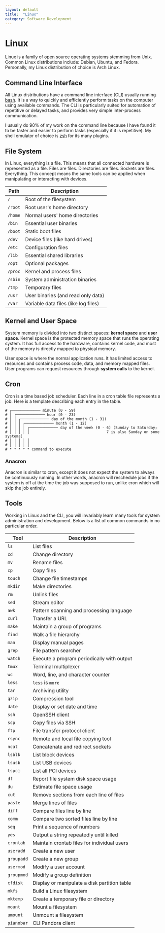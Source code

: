 ```yaml
---
layout: default
title:  "Linux"
category: Software Development
---
```


# Linux
Linux is a family of open source operating systems stemming from
Unix. Common Linux distributions include: Debian, Ubuntu, and Fedora.
Personally, my Linux distribution of choice is Arch Linux.

## Command Line Interface
All Linux distributions have a command line interface (CLI) usually
running [bash](/knowledge/bash.html). It is a way to quickly
and efficiently perform tasks on the computer using available
commands.  The CLI is particularly suited for automation of repetitive
or delayed tasks, and provides very simple inter-process communication.

I usually do 90% of my work on the command line because I have found
it to be faster and easier to perform tasks (especially if it is
repetitive). My shell emulator of choice is [zsh](https://www.zsh.org/)
for its many plugins.

## File System
In Linux, everything is a file. This means that all connected
hardware is represented as a file. Files are files. Directories are
files. Sockets are files. Everything. This concept means the same
tools can be applied when manipulating or interacting with devices.

| Path | Description |
| ---- | ----------- |
| `/`  | Root of the filesystem |
| `/root` | Root user's home directory |
| `/home` | Normal users' home directories |
| `/bin` | Essential user binaries |
| `/boot` | Static boot files |
| `/dev` | Device files (like hard drives) |
| `/etc` | Configuration files |
| `/lib` | Essential shared libraries |
| `/opt` | Optional packages |
| `/proc` | Kernel and process files |
| `/sbin` | System administration binaries |
| `/tmp` | Temporary files |
| `/usr` | User binaries (and read only data) |
| `/var` | Variable data files (like log files) |

## Kernel and User Space
System memory is divided into two distinct spaces: **kernel space**
and **user space**. Kernel space is the protected memory space that
runs the operating system. It has full access to the hardware,
contains kernel code, and most of the memory is directly mapped to
physical memory.

User space is where the normal application runs.  It has limited
access to resources and contains process code, data, and memory
mapped files. User programs can request resources through **system
calls** to the kernel.

## Cron
Cron is a time based job scheduler. Each line in a cron table file
represents a job. Here is a template describing each entry in the
table.

```
# ┌───────────── minute (0 - 59)
# │ ┌───────────── hour (0 - 23)
# │ │ ┌───────────── day of the month (1 - 31)
# │ │ │ ┌───────────── month (1 - 12)
# │ │ │ │ ┌───────────── day of the week (0 - 6) (Sunday to Saturday;
# │ │ │ │ │                                   7 is also Sunday on some systems)
# │ │ │ │ │
# │ │ │ │ │
# * * * * * command to execute
```

### Anacron
Anacron is similar to cron, except it does not expect the system
to always be continuously running. In other words, anacron will
reschedule jobs if the system is off at the time the job was supposed
to run, unlike cron which will skip the job entirely.

## Tools
Working in Linux and the CLI, you will invariably learn many tools
for system administration and development. Below is a list of common
commands in no particular order.

| Tool | Description |
| ---- | ----------- |
| `ls` | List files  |
| `cd` | Change directory |
| `mv` | Rename files |
| `cp` | Copy files |
| `touch` | Change file timestamps |
| `mkdir` | Make directories |
| `rm` | Unlink files |
| `sed` | Stream editor |
| `awk` | Pattern scanning and processing language |
| `curl` | Transfer a URL |
| `make` | Maintain a group of programs |
| `find` | Walk a file hierarchy |
| `man` | Display manual pages |
| `grep` | File pattern searcher |
| `watch` | Execute a program periodically with output |
| `tmux` | Terminal multiplexer |
| `wc` | Word, line, and character counter |
| `less` | `less` is `more` |
| `tar` | Archiving utility |
| `gzip` | Compression tool |
| `date` | Display or set date and time |
| `ssh` | OpenSSH client |
| `scp` | Copy files via SSH |
| `ftp` | File transfer protocol client |
| `rsync` | Remote and local file copying tool |
| `ncat` | Concatenate and redirect sockets |
| `lsblk` | List block devices |
| `lsusb` | List USB devices |
| `lspci` | List all PCI devices |
| `df` | Report file system disk space usage |
| `du` | Estimate file space usage |
| `cut` | Remove sections from each line of files |
| `paste` | Merge lines of files |
| `diff` | Compare files line by line |
| `comm` | Compare two sorted files line by line |
| `seq` | Print a sequence of numbers |
| `yes` | Output a string repeatedly until killed |
| `crontab` | Maintain crontab files for individual users |
| `useradd` | Create a new user |
| `groupadd` | Create a new group |
| `usermod` | Modify a user account |
| `groupmod` | Modify a group definition |
| `cfdisk` | Display or manipulate a disk partition table |
| `mkfs` | Build a Linux filesystem |
| `mktemp` | Create a temporary file or directory |
| `mount` | Mount a filesystem |
| `umount` | Unmount a filesystem |
| `pianobar` | CLI Pandora client |
